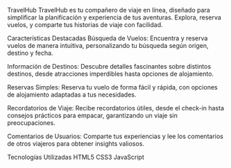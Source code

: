 TravelHub TravelHub es tu compañero de viaje en línea, diseñado para simplificar la planificación y experiencia de tus aventuras. Explora, reserva vuelos, y comparte tus historias de viaje con facilidad.

Características Destacadas Búsqueda de Vuelos: Encuentra y reserva vuelos de manera intuitiva, personalizando tu búsqueda según origen, destino y fecha.

Información de Destinos: Descubre detalles fascinantes sobre distintos destinos, desde atracciones imperdibles hasta opciones de alojamiento.

Reservas Simples: Reserva tu vuelo de forma fácil y rápida, con opciones de alojamiento adaptadas a tus necesidades.

Recordatorios de Viaje: Recibe recordatorios útiles, desde el check-in hasta consejos prácticos para empacar, garantizando un viaje sin preocupaciones.

Comentarios de Usuarios: Comparte tus experiencias y lee los comentarios de otros viajeros para obtener insights valiosos.

Tecnologías Utilizadas HTML5 CSS3 JavaScript
